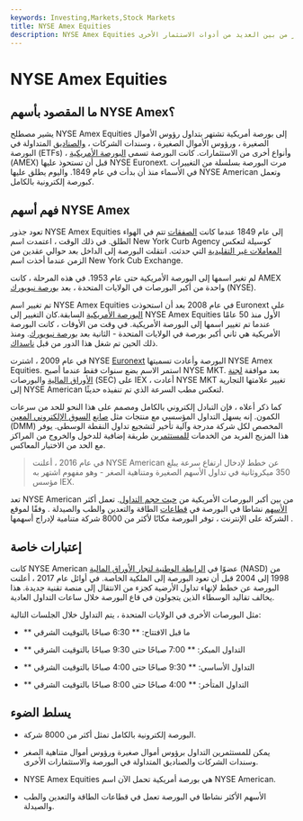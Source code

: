 ```yaml
---
keywords: Investing,Markets,Stock Markets
title: NYSE Amex Equities
description: NYSE Amex Equities هي بورصة أمريكية تشتهر بتداول الأسهم الصغيرة ومتناهية الصغر من بين العديد من أدوات الاستثمار الأخرى.
---
```


# NYSE Amex Equities
## ما المقصود بأسهم NYSE Amex؟

يشير مصطلح NYSE Amex Equities إلى بورصة أمريكية تشتهر بتداول رؤوس الأموال الصغيرة ، ورؤوس الأموال الصغيرة ، وسندات الشركات ، [والصناديق](/etf) المتداولة في البورصة (ETFs) ، وأنواع أخرى من الاستثمارات. كانت البورصة تسمى [البورصة الأمريكية](/amex) (AMEX) قبل أن تستحوذ عليها NYSE Euronext. مرت البورصة بسلسلة من التغييرات في الأسماء منذ أن بدأت في عام 1849. واليوم يطلق عليها NYSE American وتعمل كبورصة إلكترونية بالكامل.

## فهم أسهم NYSE Amex

تعود جذور NYSE Amex Equities إلى عام 1849 عندما كانت [الصفقات](/trade) تتم في الهواء الطلق. في ذلك الوقت ، اعتمدت اسم New York Curb Agency كوسيلة لتعكس [المعاملات غير التقليدية](/transaction) التي حدثت. انتقلت البورصة إلى الداخل بعد حوالي عقدين من الزمن عندما أخذت اسم New York Cub Exchange.

لم تغير اسمها إلى البورصة الأمريكية حتى عام 1953. في هذه المرحلة ، كانت AMEX واحدة من أكبر البورصات في الولايات المتحدة ، بعد [بورصة نيويورك](/nyse) (NYSE).

تم تغيير اسم NYSE Amex Equities في عام 2008 بعد أن استحوذت Euronext على [البورصة الأمريكية](/amex) السابقة.كان التغيير إلى NYSE Amex Equities الأول منذ 50 عامًا عندما تم تغيير اسمها إلى البورصة الأمريكية. في وقت من الأوقات ، كانت البورصة الأمريكية هي ثاني أكبر بورصة في الولايات المتحدة - الثانية بعد [بورصة نيويورك](/nyse). ومنذ ذلك الحين تم شغل هذا الدور من قبل [ناسداك](/nasdaq).

في عام 2009 ، اشترت NYSE [Euronext](/euronext) البورصة وأعادت تسميتها NYSE Amex Equities. استمر الاسم بضع سنوات فقط عندما أصبح NYSE MKT. بعد موافقة [لجنة الأوراق المالية](/sec) والبورصات (SEC) على IEX ، أعادت NYSE MKT تغيير علامتها التجارية إلى NYSE American لتعكس مطب السرعة الذي تم تنفيذه حديثًا.

كما ذكر أعلاه ، فإن التبادل إلكتروني بالكامل ومصمم على هذا النحو للحد من سرعات الكمون. إنه يسهل التداول المؤسسي مع منتجات مثل [صانع](/designated-market-maker-dmm) [السوق الإلكتروني المعين](/designated-market-maker-dmm) (DMM) المخصص لكل شركة مدرجة وآلية تأخير لتشجيع تداول النقطة الوسطى. يوفر هذا المزيج الفريد من الخدمات [للمستثمرين](/investor) طريقة إضافية للدخول والخروج من المراكز مع الحد من الاختيار المعاكس.

> في عام 2016 ، أعلنت NYSE American عن خطط لإدخال ارتفاع سرعة يبلغ 350 ميكروثانية في تداول الأسهم الصغيرة ومتناهية الصغر - وهو مفهوم اشتهر به مؤسس IEX.

>

تعد NYSE American من بين أكبر البورصات الأمريكية من [حيث حجم التداول](/volumeoftrade). تعمل أكثر [الأسهم](/shares) نشاطا في البورصة في [قطاعات](/sector) الطاقة والتعدين والطب والصيدلة . وفقًا لموقع الشركة على الإنترنت ، توفر البورصة مكانًا لأكثر من 8000 شركة متنامية لإدراج أسهمها .

## إعتبارات خاصة

كانت NYSE American عضوًا في [الرابطة الوطنية لتجار الأوراق المالية](/nasd) (NASD) من 1998 إلى 2004 قبل أن تعود البورصة إلى الملكية الخاصة. في أوائل عام 2017 ، أعلنت البورصة عن خطط لإنهاء تداول الأرضية كجزء من الانتقال إلى منصة تقنية جديدة. هذا يخالف تقاليد الوسطاء الذين يتجولون في قاع البورصة خلال ساعات التداول العادية.

مثل البورصات الأخرى في الولايات المتحدة ، يتم التداول خلال الجلسات التالية:

- ** ما قبل الافتتاح: ** 6:30 صباحًا بالتوقيت الشرقي

- ** التداول المبكر: ** 7:00 صباحًا حتى 9:30 صباحًا بالتوقيت الشرقي

- ** التداول الأساسي: ** 9:30 صباحًا حتى 4:00 صباحًا بالتوقيت الشرقي

- ** التداول المتأخر: ** 4:00 صباحًا حتى 8:00 صباحًا بالتوقيت الشرقي

## يسلط الضوء

- البورصة إلكترونية بالكامل تمثل أكثر من 8000 شركة.

- يمكن للمستثمرين التداول برؤوس أموال صغيرة ورؤوس أموال متناهية الصغر وسندات الشركات والصناديق المتداولة في البورصة والاستثمارات الأخرى.

- NYSE Amex Equities هي بورصة أمريكية تحمل الآن اسم NYSE American.

- الأسهم الأكثر نشاطا في البورصة تعمل في قطاعات الطاقة والتعدين والطب والصيدلة.

